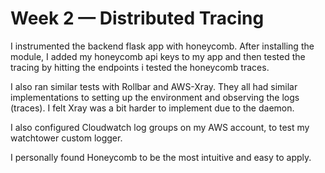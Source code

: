 # Week 2 — Distributed Tracing

I instrumented the backend flask app with honeycomb. After installing the module, I added my honeycomb api keys to my app and then tested the tracing by hitting the endpoints i tested the honeycomb traces.

I also ran similar tests with Rollbar and AWS-Xray. They all had similar implementations to setting up the environment and observing the logs (traces). I felt Xray was a bit harder to implement due to the daemon.

I also configured Cloudwatch log groups on my AWS account, to test my watchtower custom logger.

I personally found Honeycomb to be the most intuitive and easy to apply.
